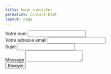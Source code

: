 ```yaml
---
title: Nous contacter
permalink: contact.html
layout: page
---
```


<form action="https://formspree.io/vigy-labyrinthe@orange.fr"
      method="POST">
    <input type="hidden" name="_language" value="fr" />
    Votre nom <input type="text" name="name">
    <br>
    Votre adresse email <input type="email" name="_replyto">
    <br>
    Sujet <input type="text" name="_subject">
    <br>
    Message <textarea name="message"></textarea>
    <br>
    <input type="submit" value="Envoyer">
</form>
